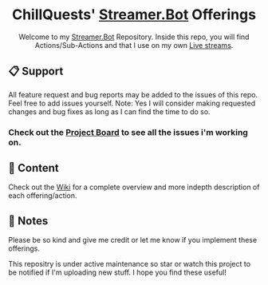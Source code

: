 <h1 align="center">ChillQuests'
<a href="https://streamer.bot/">Streamer.Bot</a> Offerings</h1>
<p align="center">
    Welcome to my <a href="https://streamer.bot/">Streamer.Bot</a> Repository.  Inside this repo, you will find Actions/Sub-Actions and that I use on my own <a href="https://twitch.tv/chillquests">Live streams</a>.
</p>

## 📋 Support
All feature request and bug reports may be added to the issues of this repo.  Feel free to add issues yourself.  Note: Yes I will consider making requested changes and bug fixes as long as I can find the time to do so.

### Check out the [Project Board](https://github.com/users/ChillQuests/projects/1/views/1) to see all the issues i'm working on.

## 📝 Content
Check out the [Wiki](https://github.com/ChillQuests/streamer.bot/wiki) for a complete overview and more indepth description of each offering/action.

## 🔖 Notes
Please be so kind and give me credit or let me know if you implement these offerings.

This repositry is under active maintenance so star or watch this project to be notified if I'm uploading new stuff.
I hope you find these useful!
